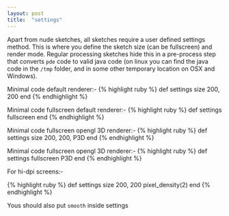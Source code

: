 ```yaml
---
layout: post
title:  "settings"
---
```

Apart from nude sketches, all sketches require a user defined settings method. This is where you define the sketch size (can be fullscreen) and render mode. Regular processing sketches hide this in a pre-process step that converts `pde` code to valid java code (on linux you can find the java code in the `/tmp` folder, and in some other temporary location on OSX and Windows).

Minimal code default renderer:-
{% highlight ruby %}
def settings
  size 200, 200
end
{% endhighlight %}

Minimal code fullscreen default renderer:-
{% highlight ruby %}
def settings
  fullscreen
end
{% endhighlight %}

Minimal code fullscreen opengl 3D renderer:-
{% highlight ruby %}
def settings
  size 200, 200, P3D
end
{% endhighlight %}

Minimal code fullscreen opengl 3D renderer:-
{% highlight ruby %}
def settings
  fullscreen P3D
end
{% endhighlight %}

For hi-dpi screens:-

{% highlight ruby %}
def settings
  size 200, 200
  pixel_density(2)
end
{% endhighlight %}

Yous should also put `smooth` inside settings
